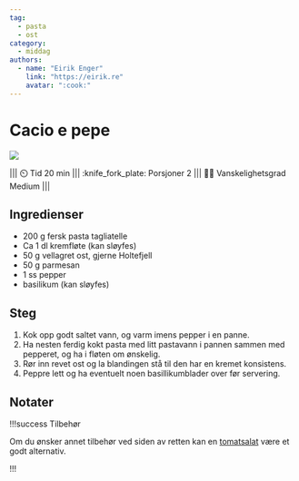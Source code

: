 ```yaml
---
tag:
  - pasta
  - ost
category:
  - middag
authors:
  - name: "Eirik Enger"
    link: "https://eirik.re"
    avatar: ":cook:"
---
```


# Cacio e pepe

![](/static/pasta-ost-e-pepe/pasta-ost-e-pepe.webp)

<!-- dprint-ignore-start -->
||| :timer_clock: Tid
20 min
||| :knife_fork_plate: Porsjoner
2
||| :cook: Vanskelighetsgrad
Medium
|||
<!-- dprint-ignore-end -->

## Ingredienser

- 200 g fersk pasta tagliatelle
- Ca 1 dl kremfløte (kan sløyfes)
- 50 g vellagret ost, gjerne Holtefjell
- 50 g parmesan
- 1 ss pepper
- basilikum (kan sløyfes)

## Steg

1. Kok opp godt saltet vann, og varm imens pepper i en panne.
2. Ha nesten ferdig kokt pasta med litt pastavann i pannen sammen med pepperet, og ha i
   fløten om ønskelig.
3. Rør inn revet ost og la blandingen stå til den har en kremet konsistens.
4. Peppre lett og ha eventuelt noen basillikumblader over før servering.

## Notater

!!!success Tilbehør

Om du ønsker annet tilbehør ved siden av retten kan en
[tomatsalat](/enkel-servering/tomat-salat.md) være et godt alternativ.

!!!
